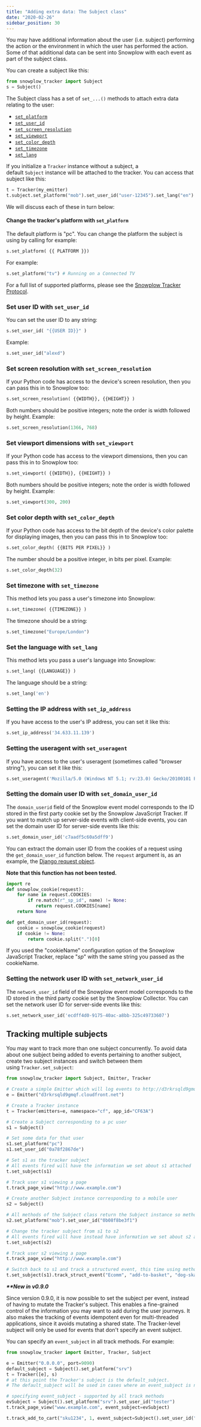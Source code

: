```yaml
---
title: "Adding extra data: The Subject class"
date: "2020-02-26"
sidebar_position: 30
---
```


You may have additional information about the user (i.e. subject) performing the action or the environment in which the user has performed the action. Some of that additional data can be sent into Snowplow with each event as part of the subject class.

You can create a subject like this:

```python
from snowplow_tracker import Subject
s = Subject()
```

The Subject class has a set of `set_...()` methods to attach extra data relating to the user:

- [`set_platform`](#set-platform)
- [`set_user_id`](#set-user-id)
- [`set_screen_resolution`](#set-screen-resolution)
- [`set_viewport`](#set-viewport)
- [`set_color_depth`](#set-color-depth)
- [`set_timezone`](#set-timezone)
- [`set_lang`](https://github.com/snowplow/snowplow/wiki/Python-Tracker#set-lang)

If you initialize a `Tracker` instance without a subject, a default `Subject` instance will be attached to the tracker. You can access that subject like this:

```python
t = Tracker(my_emitter)
t.subject.set_platform("mob").set_user_id("user-12345").set_lang("en")
```

We will discuss each of these in turn below:

#### Change the tracker's platform with `set_platform`

The default platform is "pc". You can change the platform the subject is using by calling for example:

```python
s.set_platform( {{ PLATFORM }})
```

For example:

```python
s.set_platform("tv") # Running on a Connected TV
```

For a full list of supported platforms, please see the [Snowplow Tracker Protocol](/docs/collecting-data/collecting-from-own-applications/snowplow-tracker-protocol.md).

### Set user ID with `set_user_id`

You can set the user ID to any string:

```python
s.set_user_id( "{{USER ID}}" )
```

Example:

```python
s.set_user_id("alexd")
```

### Set screen resolution with `set_screen_resolution`

If your Python code has access to the device's screen resolution, then you can pass this in to Snowplow too:

```python
s.set_screen_resolution( {{WIDTH}}, {{HEIGHT}} )
```

Both numbers should be positive integers; note the order is width followed by height. Example:

```python
s.set_screen_resolution(1366, 768)
```

### Set viewport dimensions with `set_viewport`

If your Python code has access to the viewport dimensions, then you can pass this in to Snowplow too:

```python
s.set_viewport( {{WIDTH}}, {{HEIGHT}} )
```

Both numbers should be positive integers; note the order is width followed by height. Example:

```python
s.set_viewport(300, 200)
```

### Set color depth with `set_color_depth`

If your Python code has access to the bit depth of the device's color palette for displaying images, then you can pass this in to Snowplow too:

```python
s.set_color_depth( {{BITS PER PIXEL}} )
```

The number should be a positive integer, in bits per pixel. Example:

```python
s.set_color_depth(32)
```

### Set timezone with `set_timezone`

This method lets you pass a user's timezone into Snowplow:

```python
s.set_timezone( {{TIMEZONE}} )
```

The timezone should be a string:

```python
s.set_timezone("Europe/London")
```

### Set the language with `set_lang`

This method lets you pass a user's language into Snowplow:

```python
s.set_lang( {{LANGUAGE}} )
```

The language should be a string:

```python
s.set_lang('en')
```

### Setting the IP address with `set_ip_address`

If you have access to the user's IP address, you can set it like this:

```python
s.set_ip_address('34.633.11.139')
```

### Setting the useragent with `set_useragent`

If you have access to the user's useragent (sometimes called "browser string"), you can set it like this:

```python
s.set_useragent('Mozilla/5.0 (Windows NT 5.1; rv:23.0) Gecko/20100101 Firefox/23.0')
```

### Setting the domain user ID with `set_domain_user_id`

The `domain_userid` field of the Snowplow event model corresponds to the ID stored in the first party cookie set by the Snowplow JavaScript Tracker. If you want to match up server-side events with client-side events, you can set the domain user ID for server-side events like this:

```python
s.set_domain_user_id('c7aadf5c60a5dff9')
```

You can extract the domain user ID from the cookies of a request using the `get_domain_user_id` function below. The `request` argument is, as an example, the [Django request object](https://docs.djangoproject.com/en/1.7/ref/request-response/).

**Note that this function has not been tested.**

```python
import re
def snowplow_cookie(request):
    for name in request.COOKIES:
        if re.match(r"_sp_id", name) != None:
           return request.COOKIES[name]
    return None

def get_domain_user_id(request):
    cookie = snowplow_cookie(request)
    if cookie != None:
        return cookie.split(".")[0]
```

If you used the "cookieName" configuration option of the Snowplow JavaScript Tracker, replace "_sp_" with the same string you passed as the cookieName.

### Setting the network user ID with `set_network_user_id`

The `network_user_id` field of the Snowplow event model corresponds to the ID stored in the third party cookie set by the Snowplow Collector. You can set the network user ID for server-side events like this:

```python
s.set_network_user_id('ecdff4d0-9175-40ac-a8bb-325c49733607')
```

## Tracking multiple subjects

You may want to track more than one subject concurrently. To avoid data about one subject being added to events pertaining to another subject, create two subject instances and switch between them using `Tracker.set_subject`:

```python
from snowplow_tracker import Subject, Emitter, Tracker

# Create a simple Emitter which will log events to http://d3rkrsqld9gmqf.cloudfront.net/i
e = Emitter("d3rkrsqld9gmqf.cloudfront.net")

# Create a Tracker instance
t = Tracker(emitters=e, namespace="cf", app_id="CF63A")

# Create a Subject corresponding to a pc user
s1 = Subject()

# Set some data for that user
s1.set_platform("pc")
s1.set_user_id("0a78f2867de")

# Set s1 as the tracker subject
# All events fired will have the information we set about s1 attached
t.set_subject(s1)

# Track user s1 viewing a page
t.track_page_view("http://www.example.com")

# Create another Subject instance corresponding to a mobile user
s2 = Subject()

# All methods of the Subject class return the Subject instance so methods can be chained:
s2.set_platform("mob").set_user_id("0b08f8be3f1")

# Change the tracker subject from s1 to s2
# All events fired will have instead have information we set about s2 attached
t.set_subject(s2)

# Track user s2 viewing a page
t.track_page_view("http://www.example.com")

# Switch back to s1 and track a structured event, this time using method chaining:
t.set_subject(s1).track_struct_event("Ecomm", "add-to-basket", "dog-skateboarding-video", "hd", 13.99)
```

  

**_\*\*New in v0.9.0_**

Since version 0.9.0, it is now possible to set the subject per event, instead of having to mutate the Tracker's subject. This enables a fine-grained control of the information you may want to add during the user journeys. It also makes the tracking of events idempotent even for multi-threaded applications, since it avoids mutating a shared state. The Tracker-level subject will only be used for events that don't specify an event subject.

You can specify an `event_subject` in all track methods. For example:

```python
from snowplow_tracker import Emitter, Tracker, Subject

e = Emitter("0.0.0.0", port=9090)
default_subject = Subject().set_platform("srv")
t = Tracker([e], s) 
# at this point the Tracker's subject is the default_subject. 
# The default_subject will be used in cases where an event_subject is not provided

# specifying event_subject - supported by all track methods
evSubject = Subject().set_platform("srv").set_user_id("tester")
t.track_page_view("www.example.com", event_subject=evSubject)

t.track_add_to_cart("sku1234", 1, event_subject=Subject().set_user_id("Bob"))
```
